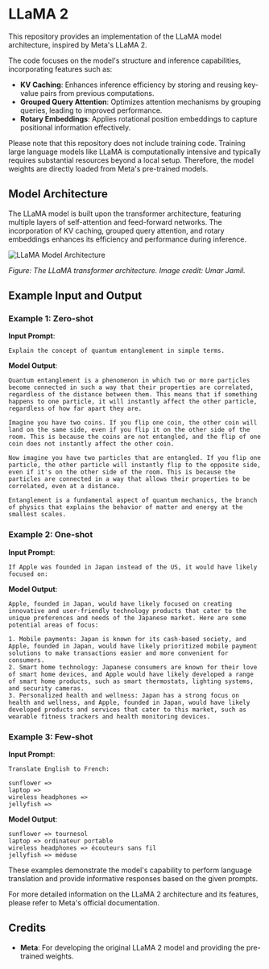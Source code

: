 # LLaMA 2

This repository provides an implementation of the LLaMA model architecture, inspired by Meta's LLaMA 2.

The code focuses on the model's structure and inference capabilities, incorporating features such as:

- **KV Caching**: Enhances inference efficiency by storing and reusing key-value pairs from previous computations.
- **Grouped Query Attention**: Optimizes attention mechanisms by grouping queries, leading to improved performance.
- **Rotary Embeddings**: Applies rotational position embeddings to capture positional information effectively.

Please note that this repository does not include training code. Training large language models like LLaMA is computationally intensive and typically requires substantial resources beyond a local setup. Therefore, the model weights are directly loaded from Meta's pre-trained models.

## Model Architecture

The LLaMA model is built upon the transformer architecture, featuring multiple layers of self-attention and feed-forward networks. The incorporation of KV caching, grouped query attention, and rotary embeddings enhances its efficiency and performance during inference.

![LLaMA Model Architecture](https://github.com/user-attachments/assets/55ae63b9-6527-4296-92e1-3a4d60494eba)

*Figure: The LLaMA transformer architecture. Image credit: Umar Jamil.*

## Example Input and Output

### Example 1: Zero-shot

**Input Prompt**:
```plaintext
Explain the concept of quantum entanglement in simple terms.
```

**Model Output**:
```plaintext
Quantum entanglement is a phenomenon in which two or more particles become connected in such a way that their properties are correlated, regardless of the distance between them. This means that if something happens to one particle, it will instantly affect the other particle, regardless of how far apart they are.

Imagine you have two coins. If you flip one coin, the other coin will land on the same side, even if you flip it on the other side of the room. This is because the coins are not entangled, and the flip of one coin does not instantly affect the other coin.

Now imagine you have two particles that are entangled. If you flip one particle, the other particle will instantly flip to the opposite side, even if it's on the other side of the room. This is because the particles are connected in a way that allows their properties to be correlated, even at a distance.

Entanglement is a fundamental aspect of quantum mechanics, the branch of physics that explains the behavior of matter and energy at the smallest scales.
```

### Example 2: One-shot

**Input Prompt**:
```plaintext
If Apple was founded in Japan instead of the US, it would have likely focused on:
```

**Model Output**:
```plaintext
Apple, founded in Japan, would have likely focused on creating innovative and user-friendly technology products that cater to the unique preferences and needs of the Japanese market. Here are some potential areas of focus:

1. Mobile payments: Japan is known for its cash-based society, and Apple, founded in Japan, would have likely prioritized mobile payment solutions to make transactions easier and more convenient for consumers.
2. Smart home technology: Japanese consumers are known for their love of smart home devices, and Apple would have likely developed a range of smart home products, such as smart thermostats, lighting systems, and security cameras.
3. Personalized health and wellness: Japan has a strong focus on health and wellness, and Apple, founded in Japan, would have likely developed products and services that cater to this market, such as wearable fitness trackers and health monitoring devices.
```

### Example 3: Few-shot

**Input Prompt**:
```plaintext
Translate English to French:

sunflower =>
laptop =>
wireless headphones =>
jellyfish =>
```

**Model Output**:
```plaintext
sunflower => tournesol
laptop => ordinateur portable
wireless headphones => écouteurs sans fil
jellyfish => méduse
```

These examples demonstrate the model's capability to perform language translation and provide informative responses based on the given prompts.

For more detailed information on the LLaMA 2 architecture and its features, please refer to Meta's official documentation.

## Credits

- **Meta**: For developing the original LLaMA 2 model and providing the pre-trained weights.
